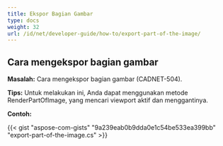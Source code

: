 ```yaml
---
title: Ekspor Bagian Gambar
type: docs
weight: 32
url: /id/net/developer-guide/how-to/export-part-of-the-image/
---
```


## **Cara mengekspor bagian gambar**

**Masalah:** Cara mengekspor bagian gambar (CADNET-504).

**Tips:** Untuk melakukan ini, Anda dapat menggunakan metode RenderPartOfImage, yang mencari viewport aktif dan menggantinya.

**Contoh:**

{{< gist "aspose-com-gists" "9a239eab0b9dda0e1c54be533ea399bb" "export-part-of-the-image.cs" >}}
